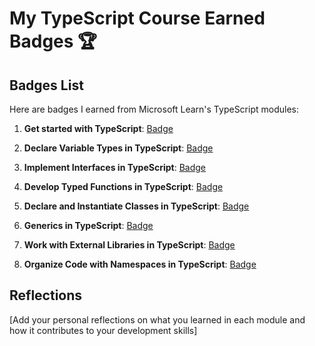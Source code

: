 # My TypeScript Course Earned Badges 🏆

## Badges List

Here are badges I earned from Microsoft Learn's TypeScript modules:

1. **Get started with TypeScript**: [Badge](https://learn.microsoft.com/api/achievements/share/en-us/33933122/UF58NWU3?sharingId=2304251396B8ED9D)

2. **Declare Variable Types in TypeScript**: [Badge](https://learn.microsoft.com/api/achievements/share/en-us/33933122/8R6PTDBW?sharingId=2304251396B8ED9D)
3. **Implement Interfaces in TypeScript**: [Badge]()
4. **Develop Typed Functions in TypeScript**: [Badge]()
5. **Declare and Instantiate Classes in TypeScript**: [Badge]()
6. **Generics in TypeScript**: [Badge]()
7. **Work with External Libraries in TypeScript**: [Badge]()
8. **Organize Code with Namespaces in TypeScript**: [Badge]()

## Reflections

[Add your personal reflections on what you learned in each module and how it contributes to your development skills]